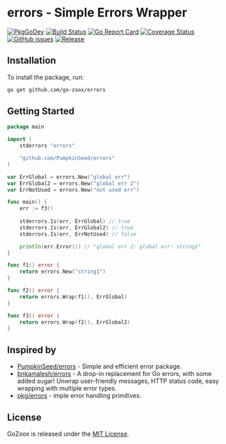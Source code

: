 # errors - Simple Errors Wrapper

[![PkgGoDev](https://pkg.go.dev/badge/github.com/go-zoox/errors)](https://pkg.go.dev/github.com/go-zoox/errors)
[![Build Status](https://github.com/go-zoox/errors/actions/workflows/ci.yml/badge.svg?branch=master)](https://github.com/go-zoox/errors/actions/workflows/ci.yml)
[![Go Report Card](https://goreportcard.com/badge/github.com/go-zoox/errors)](https://goreportcard.com/report/github.com/go-zoox/errors)
[![Coverage Status](https://coveralls.io/repos/github/go-zoox/errors/badge.svg?branch=master)](https://coveralls.io/github/go-zoox/errors?branch=master)
[![GitHub issues](https://img.shields.io/github/issues/go-zoox/errors.svg)](https://github.com/go-zoox/errors/issues)
[![Release](https://img.shields.io/github/tag/go-zoox/errors.svg?label=Release)](https://github.com/go-zoox/errors/tags)

## Installation
To install the package, run:
```bash
go get github.com/go-zoox/errors
```

## Getting Started

```go
package main

import (
    stderrors "errors"

    "github.com/PumpkinSeed/errors"
)

var ErrGlobal = errors.New("global err")
var ErrGlobal2 = errors.New("global err 2")
var ErrNotUsed = errors.New("not used err")

func main() {
    err := f3()
    
    stderrors.Is(err, ErrGlobal) // true
    stderrors.Is(err, ErrGlobal2) // true
    stderrors.Is(err, ErrNotUsed) // false

    println(err.Error()) // "global err 2: global err: string1"
}

func f1() error {
    return errors.New("string1")
}

func f2() error {
    return errors.Wrap(f1(), ErrGlobal)
}

func f3() error {
    return errors.Wrap(f2(), ErrGlobal2)
}
```

## Inspired by
* [PumpkinSeed/errors](https://github.com/PumpkinSeed/errors) - Simple and efficient error package.
* [bnkamalesh/errors](https://github.com/bnkamalesh/errors) - A drop-in replacement for Go errors, with some added sugar! Unwrap user-friendly messages, HTTP status code, easy wrapping with multiple error types.
* [pkg/errors](https://github.com/pkg/errors) - imple error handling primitives.

## License
GoZoox is released under the [MIT License](./LICENSE).